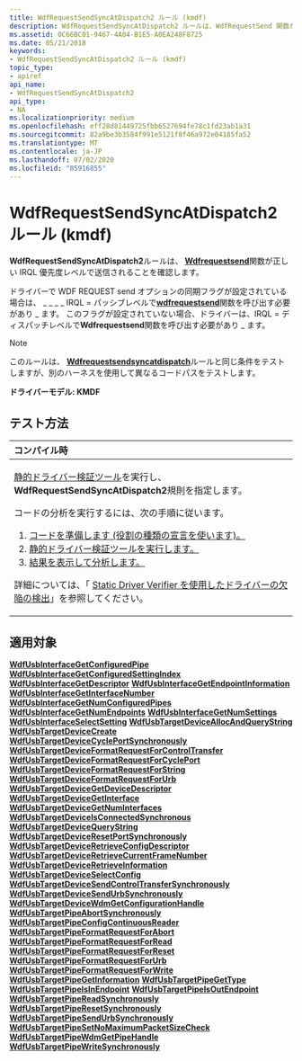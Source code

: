 ```yaml
---
title: WdfRequestSendSyncAtDispatch2 ルール (kmdf)
description: WdfRequestSendSyncAtDispatch2 ルールは、WdfRequestSend 関数が正しい IRQL 優先度レベルで送信されることを確認します。
ms.assetid: 0C66BC01-9467-4A04-B1E5-A0EA248F8725
ms.date: 05/21/2018
keywords:
- WdfRequestSendSyncAtDispatch2 ルール (kmdf)
topic_type:
- apiref
api_name:
- WdfRequestSendSyncAtDispatch2
api_type:
- NA
ms.localizationpriority: medium
ms.openlocfilehash: eff28d81449725fbb6527694fe78c1fd23ab1a31
ms.sourcegitcommit: 82a9be3b3584f991e5121f8f46a972e04185fa52
ms.translationtype: MT
ms.contentlocale: ja-JP
ms.lasthandoff: 07/02/2020
ms.locfileid: "85916855"
---
```

# <a name="wdfrequestsendsyncatdispatch2-rule-kmdf"></a>WdfRequestSendSyncAtDispatch2 ルール (kmdf)


**WdfRequestSendSyncAtDispatch2**ルールは、 [**Wdfrequestsend**](https://docs.microsoft.com/windows-hardware/drivers/ddi/wdfrequest/nf-wdfrequest-wdfrequestsend)関数が正しい IRQL 優先度レベルで送信されることを確認します。

ドライバーで WDF REQUEST send オプションの同期フラグが設定されている場合は、 \_ \_ \_ \_ IRQL = パッシブレベルで[**wdfrequestsend**](https://docs.microsoft.com/windows-hardware/drivers/ddi/wdfrequest/nf-wdfrequest-wdfrequestsend)関数を呼び出す必要があり \_ ます。 このフラグが設定されていない場合、ドライバーは、IRQL = ディスパッチレベルで**Wdfrequestsend**関数を呼び出す必要があり \_ ます。

> [!NOTE]
>
> このルールは、 [**Wdfrequestsendsyncatdispatch**](wdfrequestsendsyncatdispatch.md)ルールと同じ条件をテストしますが、別のハーネスを使用して異なるコードパスをテストします。

 

**ドライバーモデル: KMDF**

<a name="how-to-test"></a>テスト方法
-----------

<table>
<colgroup>
<col width="100%" />
</colgroup>
<thead>
<tr class="header">
<th align="left">コンパイル時</th>
</tr>
</thead>
<tbody>
<tr class="odd">
<td align="left"><p><a href="https://docs.microsoft.com/windows-hardware/drivers/devtest/static-driver-verifier" data-raw-source="[Static Driver Verifier](https://docs.microsoft.com/windows-hardware/drivers/devtest/static-driver-verifier)">静的ドライバー検証ツール</a>を実行し、 <strong>WdfRequestSendSyncAtDispatch2</strong>規則を指定します。</p>
コードの分析を実行するには、次の手順に従います。
<ol>
<li><a href="https://docs.microsoft.com/windows-hardware/drivers/devtest/using-static-driver-verifier-to-find-defects-in-drivers#preparing-your-source-code" data-raw-source="[Prepare your code (use role type declarations).](https://docs.microsoft.com/windows-hardware/drivers/devtest/using-static-driver-verifier-to-find-defects-in-drivers#preparing-your-source-code)">コードを準備します (役割の種類の宣言を使います)。</a></li>
<li><a href="https://docs.microsoft.com/windows-hardware/drivers/devtest/using-static-driver-verifier-to-find-defects-in-drivers#running-static-driver-verifier" data-raw-source="[Run Static Driver Verifier.](https://docs.microsoft.com/windows-hardware/drivers/devtest/using-static-driver-verifier-to-find-defects-in-drivers#running-static-driver-verifier)">静的ドライバー検証ツールを実行します。</a></li>
<li><a href="https://docs.microsoft.com/windows-hardware/drivers/devtest/using-static-driver-verifier-to-find-defects-in-drivers#viewing-and-analyzing-the-results" data-raw-source="[View and analyze the results.](https://docs.microsoft.com/windows-hardware/drivers/devtest/using-static-driver-verifier-to-find-defects-in-drivers#viewing-and-analyzing-the-results)">結果を表示して分析します。</a></li>
</ol>
<p>詳細については、「 <a href="https://docs.microsoft.com/windows-hardware/drivers/devtest/using-static-driver-verifier-to-find-defects-in-drivers" data-raw-source="[Using Static Driver Verifier to Find Defects in Drivers](https://docs.microsoft.com/windows-hardware/drivers/devtest/using-static-driver-verifier-to-find-defects-in-drivers)">Static Driver Verifier を使用したドライバーの欠陥の検出</a>」を参照してください。</p></td>
</tr>
</tbody>
</table>

<a name="applies-to"></a>適用対象
----------

[**WdfUsbInterfaceGetConfiguredPipe**](https://docs.microsoft.com/windows-hardware/drivers/ddi/wdfusb/nf-wdfusb-wdfusbinterfacegetconfiguredpipe) 
[**WdfUsbInterfaceGetConfiguredSettingIndex**](https://docs.microsoft.com/windows-hardware/drivers/ddi/wdfusb/nf-wdfusb-wdfusbinterfacegetconfiguredsettingindex) 
[**WdfUsbInterfaceGetDescriptor**](https://docs.microsoft.com/windows-hardware/drivers/ddi/wdfusb/nf-wdfusb-wdfusbinterfacegetdescriptor) 
[**WdfUsbInterfaceGetEndpointInformation**](https://docs.microsoft.com/windows-hardware/drivers/ddi/wdfusb/nf-wdfusb-wdfusbinterfacegetendpointinformation) 
[**WdfUsbInterfaceGetInterfaceNumber**](https://docs.microsoft.com/windows-hardware/drivers/ddi/wdfusb/nf-wdfusb-wdfusbinterfacegetinterfacenumber) 
[**WdfUsbInterfaceGetNumConfiguredPipes**](https://docs.microsoft.com/windows-hardware/drivers/ddi/wdfusb/nf-wdfusb-wdfusbinterfacegetnumconfiguredpipes) 
[**WdfUsbInterfaceGetNumEndpoints**](https://docs.microsoft.com/windows-hardware/drivers/ddi/wdfusb/nf-wdfusb-wdfusbinterfacegetnumendpoints) 
[**WdfUsbInterfaceGetNumSettings**](https://docs.microsoft.com/windows-hardware/drivers/ddi/wdfusb/nf-wdfusb-wdfusbinterfacegetnumsettings) 
[**WdfUsbInterfaceSelectSetting**](https://docs.microsoft.com/windows-hardware/drivers/ddi/wdfusb/nf-wdfusb-wdfusbinterfaceselectsetting) 
[**WdfUsbTargetDeviceAllocAndQueryString**](https://docs.microsoft.com/windows-hardware/drivers/ddi/wdfusb/nf-wdfusb-wdfusbtargetdeviceallocandquerystring) 
[**WdfUsbTargetDeviceCreate**](https://docs.microsoft.com/windows-hardware/drivers/ddi/wdfusb/nf-wdfusb-wdfusbtargetdevicecreate) 
[**WdfUsbTargetDeviceCyclePortSynchronously**](https://docs.microsoft.com/windows-hardware/drivers/ddi/wdfusb/nf-wdfusb-wdfusbtargetdevicecycleportsynchronously) 
[**WdfUsbTargetDeviceFormatRequestForControlTransfer**](https://docs.microsoft.com/windows-hardware/drivers/ddi/wdfusb/nf-wdfusb-wdfusbtargetdeviceformatrequestforcontroltransfer) 
[**WdfUsbTargetDeviceFormatRequestForCyclePort**](https://docs.microsoft.com/windows-hardware/drivers/ddi/wdfusb/nf-wdfusb-wdfusbtargetdeviceformatrequestforcycleport) 
[**WdfUsbTargetDeviceFormatRequestForString**](https://docs.microsoft.com/windows-hardware/drivers/ddi/wdfusb/nf-wdfusb-wdfusbtargetdeviceformatrequestforstring) 
[**WdfUsbTargetDeviceFormatRequestForUrb**](https://docs.microsoft.com/windows-hardware/drivers/ddi/wdfusb/nf-wdfusb-wdfusbtargetdeviceformatrequestforurb) 
[**WdfUsbTargetDeviceGetDeviceDescriptor**](https://docs.microsoft.com/windows-hardware/drivers/ddi/wdfusb/nf-wdfusb-wdfusbtargetdevicegetdevicedescriptor) 
[**WdfUsbTargetDeviceGetInterface**](https://docs.microsoft.com/windows-hardware/drivers/ddi/wdfusb/nf-wdfusb-wdfusbtargetdevicegetinterface) 
[**WdfUsbTargetDeviceGetNumInterfaces**](https://docs.microsoft.com/windows-hardware/drivers/ddi/wdfusb/nf-wdfusb-wdfusbtargetdevicegetnuminterfaces) 
[**WdfUsbTargetDeviceIsConnectedSynchronous**](https://docs.microsoft.com/windows-hardware/drivers/ddi/wdfusb/nf-wdfusb-wdfusbtargetdeviceisconnectedsynchronous) 
[**WdfUsbTargetDeviceQueryString**](https://docs.microsoft.com/windows-hardware/drivers/ddi/wdfusb/nf-wdfusb-wdfusbtargetdevicequerystring) 
[**WdfUsbTargetDeviceResetPortSynchronously**](https://docs.microsoft.com/windows-hardware/drivers/ddi/wdfusb/nf-wdfusb-wdfusbtargetdeviceresetportsynchronously) 
[**WdfUsbTargetDeviceRetrieveConfigDescriptor**](https://docs.microsoft.com/windows-hardware/drivers/ddi/wdfusb/nf-wdfusb-wdfusbtargetdeviceretrieveconfigdescriptor) 
[**WdfUsbTargetDeviceRetrieveCurrentFrameNumber**](https://docs.microsoft.com/windows-hardware/drivers/ddi/wdfusb/nf-wdfusb-wdfusbtargetdeviceretrievecurrentframenumber) 
[**WdfUsbTargetDeviceRetrieveInformation**](https://docs.microsoft.com/windows-hardware/drivers/ddi/wdfusb/nf-wdfusb-wdfusbtargetdeviceretrieveinformation) 
[**WdfUsbTargetDeviceSelectConfig**](https://docs.microsoft.com/windows-hardware/drivers/ddi/wdfusb/nf-wdfusb-wdfusbtargetdeviceselectconfig) 
[**WdfUsbTargetDeviceSendControlTransferSynchronously**](https://docs.microsoft.com/windows-hardware/drivers/ddi/wdfusb/nf-wdfusb-wdfusbtargetdevicesendcontroltransfersynchronously) 
[**WdfUsbTargetDeviceSendUrbSynchronously**](https://docs.microsoft.com/windows-hardware/drivers/ddi/wdfusb/nf-wdfusb-wdfusbtargetdevicesendurbsynchronously) 
[**WdfUsbTargetDeviceWdmGetConfigurationHandle**](https://docs.microsoft.com/windows-hardware/drivers/ddi/wdfusb/nf-wdfusb-wdfusbtargetdevicewdmgetconfigurationhandle) 
[**WdfUsbTargetPipeAbortSynchronously**](https://docs.microsoft.com/windows-hardware/drivers/ddi/wdfusb/nf-wdfusb-wdfusbtargetpipeabortsynchronously) 
[**WdfUsbTargetPipeConfigContinuousReader**](https://docs.microsoft.com/windows-hardware/drivers/ddi/wdfusb/nf-wdfusb-wdfusbtargetpipeconfigcontinuousreader) 
[**WdfUsbTargetPipeFormatRequestForAbort**](https://docs.microsoft.com/windows-hardware/drivers/ddi/wdfusb/nf-wdfusb-wdfusbtargetpipeformatrequestforabort) 
[**WdfUsbTargetPipeFormatRequestForRead**](https://docs.microsoft.com/windows-hardware/drivers/ddi/wdfusb/nf-wdfusb-wdfusbtargetpipeformatrequestforread) 
[**WdfUsbTargetPipeFormatRequestForReset**](https://docs.microsoft.com/windows-hardware/drivers/ddi/wdfusb/nf-wdfusb-wdfusbtargetpipeformatrequestforreset) 
[**WdfUsbTargetPipeFormatRequestForUrb**](https://docs.microsoft.com/windows-hardware/drivers/ddi/wdfusb/nf-wdfusb-wdfusbtargetpipeformatrequestforurb) 
[**WdfUsbTargetPipeFormatRequestForWrite**](https://docs.microsoft.com/windows-hardware/drivers/ddi/wdfusb/nf-wdfusb-wdfusbtargetpipeformatrequestforwrite) 
[**WdfUsbTargetPipeGetInformation**](https://docs.microsoft.com/windows-hardware/drivers/ddi/wdfusb/nf-wdfusb-wdfusbtargetpipegetinformation) 
[**WdfUsbTargetPipeGetType**](https://docs.microsoft.com/windows-hardware/drivers/ddi/wdfusb/nf-wdfusb-wdfusbtargetpipegettype) 
[**WdfUsbTargetPipeIsInEndpoint**](https://docs.microsoft.com/windows-hardware/drivers/ddi/wdfusb/nf-wdfusb-wdfusbtargetpipeisinendpoint) 
[**WdfUsbTargetPipeIsOutEndpoint**](https://docs.microsoft.com/windows-hardware/drivers/ddi/wdfusb/nf-wdfusb-wdfusbtargetpipeisoutendpoint) 
[**WdfUsbTargetPipeReadSynchronously**](https://docs.microsoft.com/windows-hardware/drivers/ddi/wdfusb/nf-wdfusb-wdfusbtargetpipereadsynchronously) 
[**WdfUsbTargetPipeResetSynchronously**](https://docs.microsoft.com/windows-hardware/drivers/ddi/wdfusb/nf-wdfusb-wdfusbtargetpiperesetsynchronously) 
[**WdfUsbTargetPipeSendUrbSynchronously**](https://docs.microsoft.com/windows-hardware/drivers/ddi/wdfusb/nf-wdfusb-wdfusbtargetpipesendurbsynchronously) 
[**WdfUsbTargetPipeSetNoMaximumPacketSizeCheck**](https://docs.microsoft.com/windows-hardware/drivers/ddi/wdfusb/nf-wdfusb-wdfusbtargetpipesetnomaximumpacketsizecheck) 
[**WdfUsbTargetPipeWdmGetPipeHandle**](https://docs.microsoft.com/windows-hardware/drivers/ddi/wdfusb/nf-wdfusb-wdfusbtargetpipewdmgetpipehandle) 
[**WdfUsbTargetPipeWriteSynchronously**](https://docs.microsoft.com/windows-hardware/drivers/ddi/wdfusb/nf-wdfusb-wdfusbtargetpipewritesynchronously)
 

 





